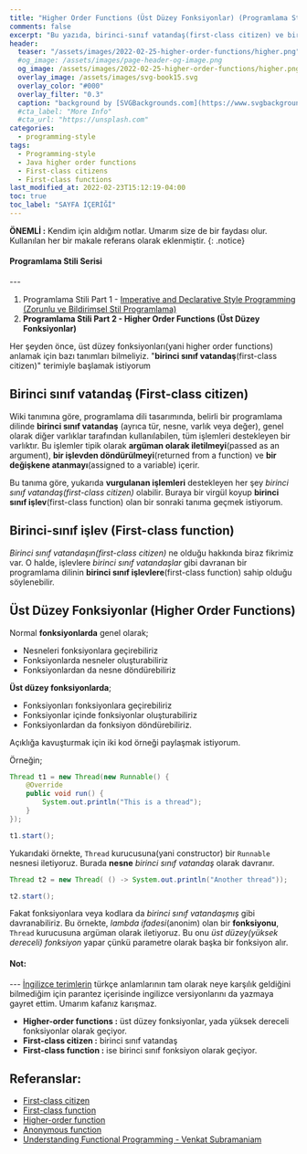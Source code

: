 ```yaml
---
title: "Higher Order Functions (Üst Düzey Fonksiyonlar) (Programlama Stili PART 2)"
comments: false
excerpt: "Bu yazıda, birinci-sınıf vatandaş(first-class citizen) ve birinci-sınıf fonksiyonlar(first-class function) olmak üzere higher-order(üst düzey) fonksiyonların ne olduğunu açıklamaya çalışacağım."
header:
  teaser: "/assets/images/2022-02-25-higher-order-functions/higher.png"
  #og_image: /assets/images/page-header-og-image.png
  og_image: /assets/images/2022-02-25-higher-order-functions/higher.png
  overlay_image: /assets/images/svg-book15.svg
  overlay_color: "#000"
  overlay_filter: "0.3"
  caption: "background by [SVGBackgrounds.com](https://www.svgbackgrounds.com/)"
  #cta_label: "More Info"
  #cta_url: "https://unsplash.com"
categories:
  - programming-style
tags:
  - Programming-style
  - Java higher order functions
  - First-class citizens
  - First-class functions
last_modified_at: 2022-02-23T15:12:19-04:00
toc: true
toc_label: "SAYFA İÇERİĞİ"
---
```




**ÖNEMLİ :** Kendim için aldığım notlar. Umarım size de bir faydası olur. Kullanılan her bir makale referans olarak eklenmiştir.
{: .notice}

<div class="notice--warning" markdown="1">
<h4 class="no_toc"><i class="fas fa-lightbulb"></i> Programlama Stili Serisi</h4>
---

1. Programlama Stili Part 1 - [Imperative and Declarative Style Programming (Zorunlu ve Bildirimsel Stil Programlama)](/programming-style/imperative-and-declarative-programming/)
2. **Programlama Stili Part 2 - Higher Order Functions (Üst Düzey Fonksiyonlar)**

</div>

Her şeyden önce, üst düzey fonksiyonları(yani higher order functions) anlamak için bazı tanımları bilmeliyiz. "**birinci sınıf vatandaş**(first-class citizen)" terimiyle başlamak istiyorum

## Birinci sınıf vatandaş (First-class citizen)

Wiki tanımına göre, programlama dili tasarımında, belirli bir programlama dilinde **birinci sınıf vatandaş** (ayrıca tür, nesne, varlık veya değer), genel olarak diğer varlıklar tarafından kullanılabilen, tüm işlemleri destekleyen bir varlıktır. Bu işlemler tipik olarak **argüman olarak iletilmeyi**(passed as an argument), **bir işlevden döndürülmeyi**(returned from a function) ve **bir değişkene atanmayı**(assigned to a variable) içerir.

Bu tanıma göre, yukarıda **vurgulanan işlemleri** destekleyen her şey *birinci sınıf vatandaş(first-class citizen)* olabilir. Buraya bir virgül koyup **birinci sınıf işlev**(first-class function) olan bir sonraki tanıma geçmek istiyorum.

## Birinci-sınıf işlev (First-class function)

*Birinci sınıf vatandaşın(first-class citizen)* ne olduğu hakkında biraz fikrimiz var. O halde, işlevlere *birinci sınıf vatandaşlar* gibi davranan bir programlama dilinin **birinci sınıf işlevlere**(first-class function) sahip olduğu söylenebilir.

## Üst Düzey Fonksiyonlar (Higher Order Functions)

Normal **fonksiyonlarda** genel olarak;

* Nesneleri fonksiyonlara geçirebiliriz
* Fonksiyonlarda nesneler oluşturabiliriz
* Fonksiyonlardan da nesne döndürebiliriz

**Üst düzey fonksiyonlarda**;

* Fonksiyonları fonksiyonlara geçirebiliriz
* Fonksiyonlar içinde fonksiyonlar oluşturabiliriz
* Fonksiyonlardan da fonksiyon döndürebiliriz.

Açıklığa kavuşturmak için iki kod örneği paylaşmak istiyorum.

Örneğin;

```java
Thread t1 = new Thread(new Runnable() {
    @Override
    public void run() {
        System.out.println("This is a thread");
    }
});

t1.start();
```

Yukarıdaki örnekte, `Thread` kurucusuna(yani constructor) bir `Runnable` nesnesi iletiyoruz. Burada **nesne** *birinci sınıf vatandaş* olarak davranır.

```java
Thread t2 = new Thread( () -> System.out.println("Another thread"));

t2.start();
```

Fakat fonksiyonlara veya kodlara da *birinci sınıf vatandaşmış* gibi davranabiliriz. Bu örnekte, *lambda ifadesi*(anonim) olan bir **fonksiyonu**, `Thread` kurucusuna argüman olarak iletiyoruz. Bu onu *üst düzey(yüksek dereceli) fonksiyon* yapar çünkü parametre olarak başka bir fonksiyon alır.

<div class="notice--success" markdown="1">
<h4 class="no_toc"><i class="fas fa-lightbulb"></i> Not:</h4>
---
<u>İngilizce terimlerin</u> türkçe anlamlarının tam olarak neye karşılık geldiğini bilmediğim için parantez içerisinde ingilizce versiyonlarını da yazmaya gayret ettim. Umarım kafanız karışmaz.

* **Higher-order functions :** üst düzey fonksiyonlar, yada yüksek dereceli fonksiyonlar olarak geçiyor.
* **First-class citizen :** birinci sınıf vatandaş
* **First-class function :** ise birinci sınıf fonksiyon olarak geçiyor.
</div>

## Referanslar:
* [First-class citizen](https://en.wikipedia.org/wiki/First-class_citizen)
* [First-class function](https://en.wikipedia.org/wiki/First-class_function)
* [Higher-order function](https://en.wikipedia.org/wiki/Higher-order_function)
* [Anonymous function](https://en.wikipedia.org/wiki/Anonymous_function)
* [Understanding Functional Programming - Venkat Subramaniam](https://learning.oreilly.com/live-events/understanding-functional-programming/0636920457435/0636920058831/)
